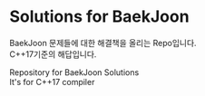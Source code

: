 # Solutions for BaekJoon
BaekJoon 문제들에 대한 해결책을 올리는 Repo입니다.<br>
C++17기준의 해답입니다.

Repository for BaekJoon Solutions<br>
It's for C++17 compiler
